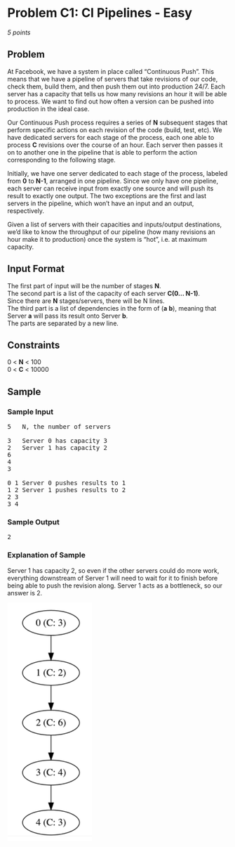 # Problem C1: CI Pipelines - Easy
*5 points*

## Problem
At Facebook, we have a system in place called “Continuous Push”. This means that we have 
a pipeline of servers that take revisions of our code, check them, build them, and then 
push them out into production 24/7. Each server has a capacity that tells us how many 
revisions an hour it will be able to process. We want to find out how often a version can 
be pushed into production in the ideal case.

Our Continuous Push process requires a series of **N** subsequent stages that perform 
specific actions on each revision of the code (build, test, etc). We have dedicated 
servers for each stage of the process, each one able to process **C** revisions over the
course of an hour. Each server then passes it on to another one in the pipeline that is
able to perform the action corresponding to the following stage.

Initially, we have one server dedicated to each stage of the process, labeled from **0** 
to **N-1**, arranged in one pipeline. Since we only have one pipeline, each server can 
receive input from exactly one source and will push its result to exactly one output. 
The two exceptions are the first and last servers in the pipeline, which won’t have an 
input and an output, respectively.

Given a list of servers with their capacities and inputs/output destinations, we’d like 
to know the throughput of our pipeline (how many revisions an hour make it to production) 
once the system is “hot”, i.e. at maximum capacity.

## Input Format
The first part of input will be the number of stages **N**.  
The second part is a list of the capacity of each server **C(0... N-1)**.  
Since there are **N** stages/servers, there will be N lines.  
The third part is a list of dependencies in the form of (**a** **b**), meaning
that Server **a** will pass its result onto Server **b**.  
The parts are separated by a new line.

## Constraints
0 < **N** < 100  
0 < **C** < 10000

## Sample
### Sample Input
<pre>
5	N, the number of servers
	
3	Server 0 has capacity 3
2	Server 1 has capacity 2
6	
4	
3	
	
0 1	Server 0 pushes results to 1
1 2	Server 1 pushes results to 2
2 3	
3 4	
</pre>

### Sample Output
<pre>
2
</pre>

### Explanation of Sample
Server 1 has capacity 2, so even if the other servers could do more work, everything 
downstream of Server 1 will need to wait for it to finish before being able to push the
revision along. Server 1 acts as a bottleneck, so our answer is 2.

![pipelines](pipelines.png)